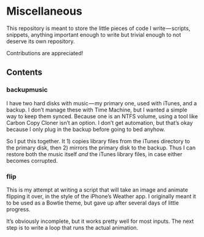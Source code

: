 # Miscellaneous

This repository is meant to store the little pieces of code I write — scripts,
snippets, anything important enough to write but trivial enough to not deserve
its own repository.

Contributions are appreciated!

## Contents

### backupmusic

I have two hard disks with music — my primary one, used with iTunes, and a
backup. I don’t manage these with Time Machine, but I wanted a simple way to
keep them synced. Because one is an <abbr class='smallcaps'>NTFS</abbr> volume,
using a tool like Carbon Copy Cloner isn’t an option. I don’t get automation,
but that’s okay because I only plug in the backup before going to bed anyhow.

So I put this together. It 1) copies library files from the iTunes directory to
the primary disk, then 2) mirrors the primary disk to the backup. Thus I can
restore both the music itself *and* the iTunes library files, in case either
becomes corrupted.

### flip

This is my attempt at writing a script that will take an image and animate
flipping it over, in the style of the iPhone’s Weather app. I originally
meant it to be used as a Bowtie theme, but gave up after several days of little
progress.

It’s obviously incomplete, but it works pretty well for most inputs. The next
step is to write a loop that runs the actual animation.

